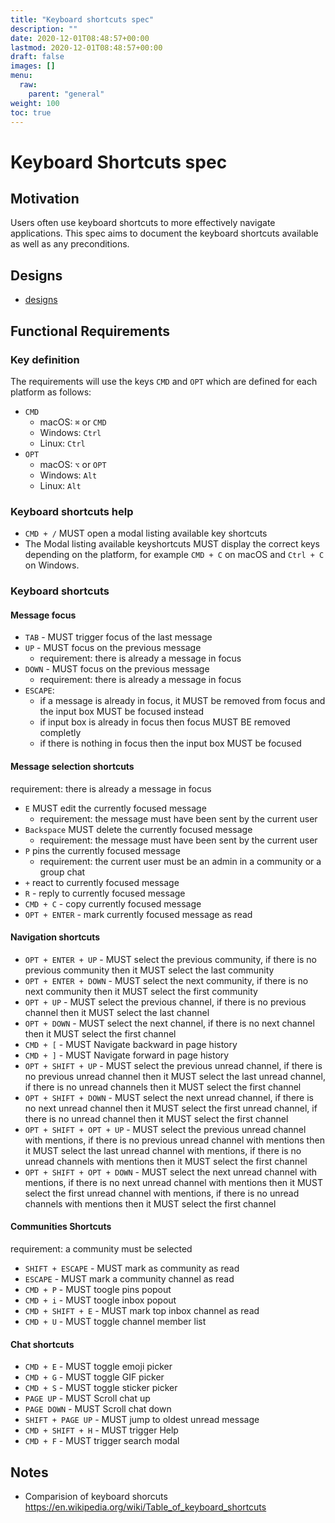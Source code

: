 ```yaml
---
title: "Keyboard shortcuts spec"
description: ""
date: 2020-12-01T08:48:57+00:00
lastmod: 2020-12-01T08:48:57+00:00
draft: false
images: []
menu:
  raw:
    parent: "general"
weight: 100
toc: true
---
```


# Keyboard Shortcuts spec

## Motivation

Users often use keyboard shortcuts to more effectively navigate applications. This spec aims to document the keyboard shortcuts available as well as any preconditions.

## Designs

* [designs](https://www.figma.com/file/IPpvkpDWabBKJTeo6bFop0/Kuba%E2%8E%9CDesktop?node-id=355%3A82493)

## Functional Requirements

### Key definition

The requirements will use the keys `CMD` and `OPT` which are defined for each platform as follows:

- `CMD`
    - macOS: `⌘` or `CMD`
    - Windows: `Ctrl`
    - Linux: `Ctrl`
- `OPT`
    - macOS: `⌥` or `OPT`
    - Windows: `Alt`
    - Linux: `Alt`

### Keyboard shortcuts help

- `CMD + /` MUST open a modal listing available key shortcuts
- The Modal listing available keyshortcuts MUST display the correct keys depending on the platform, for example `CMD + C` on macOS and `Ctrl + C` on Windows.

### Keyboard shortcuts

#### Message focus

- `TAB` - MUST trigger focus of the last message
- `UP` - MUST focus on the previous message
    - requirement: there is already a message in focus
- `DOWN` - MUST focus on the previous message
    - requirement: there is already a message in focus
- `ESCAPE`:
    - if a message is already in focus, it MUST be removed from focus and the input box MUST be focused instead
    - if input box is already in focus then focus MUST BE removed completly
    - if there is nothing in focus then the input box MUST be focused

#### Message selection shortcuts

requirement: there is already a message in focus

- `E` MUST edit the currently focused message
    - requirement: the message must have been sent by the current user
- `Backspace` MUST delete the currently focused message
    - requirement: the message must have been sent by the current user
- `P` pins the currently focused message
    - requirement: the current user must be an admin in a community or a group chat
- `+` react to currently focused message
- `R` - reply to currently focused message
- `CMD + C` - copy currently focused message
- `OPT + ENTER` - mark currently focused message as read

#### Navigation shortcuts

- `OPT + ENTER + UP` - MUST select the previous community, if there is no previous community then it MUST select the last community
- `OPT + ENTER + DOWN` - MUST select the next community, if there is no next community then it MUST select the first community
- `OPT + UP` - MUST select the previous channel, if there is no previous channel then it MUST select the last channel
- `OPT + DOWN` - MUST select the next channel, if there is no next channel then it MUST select the first channel
- `CMD + [` - MUST Navigate backward in page history
- `CMD + ]` - MUST Navigate forward in page history
- `OPT + SHIFT + UP` - MUST select the previous unread channel, if there is no previous unread channel then it MUST select the last unread channel, if there is no unread channels then it MUST select the first channel
- `OPT + SHIFT + DOWN` - MUST select the next unread channel, if there is no next unread channel then it MUST select the first unread channel, if there is no unread channel then it MUST select the first channel
- `OPT + SHIFT + OPT + UP` - MUST select the previous unread channel with mentions, if there is no previous unread channel with mentions then it MUST select the last unread channel with mentions, if there is no unread channels with mentions then it MUST select the first channel
- `OPT + SHIFT + OPT + DOWN` - MUST select the next unread channel with mentions, if there is no next unread channel with mentions then it MUST select the first unread channel with mentions, if there is no unread channels with mentions then it MUST select the first channel

#### Communities Shortcuts
requirement: a community must be selected

- `SHIFT + ESCAPE` - MUST mark as community as read
- `ESCAPE` - MUST mark a community channel as read
- `CMD + P` - MUST toogle pins popout
- `CMD + i` - MUST toogle inbox popout
- `CMD + SHIFT + E` - MUST mark top inbox channel as read
- `CMD + U` - MUST toggle channel member list


#### Chat shortcuts

- `CMD + E` - MUST toggle emoji picker 
- `CMD + G` - MUST toggle GIF picker 
- `CMD + S` - MUST toggle sticker picker 
- `PAGE UP` - MUST Scroll chat up
- `PAGE DOWN` - MUST Scroll chat down
- `SHIFT + PAGE UP` - MUST jump to oldest unread message
- `CMD + SHIFT + H` - MUST trigger Help
- `CMD + F` - MUST trigger search modal

## Notes

- Comparision of keyboard shorcuts https://en.wikipedia.org/wiki/Table_of_keyboard_shortcuts
